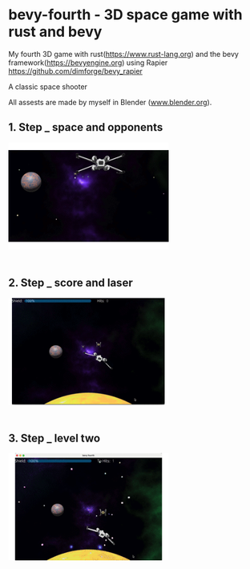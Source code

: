 # bevy-fourth - 3D space game with rust and bevy

My fourth 3D game with rust(https://www.rust-lang.org) and the bevy framework(https://bevyengine.org)
using Rapier https://github.com/dimforge/bevy_rapier

A classic space shooter  
    
All assests are made by myself in Blender (www.blender.org).

## 1. Step _ space and opponents

<img src="img/step1.gif" width="320" align="left"><br><br><br><br><br><br><br><br><br><br><br><br><br><br>

## 2. Step _ score and laser

<img src="img/step2.gif" width="320" align="left"><br><br><br><br><br><br><br><br><br><br><br><br><br><br>

## 3. Step _ level two

<img src="img/step3.gif" width="320" align="left"><br><br><br><br><br><br><br><br><br><br><br><br><br><br>


```Rust

```
